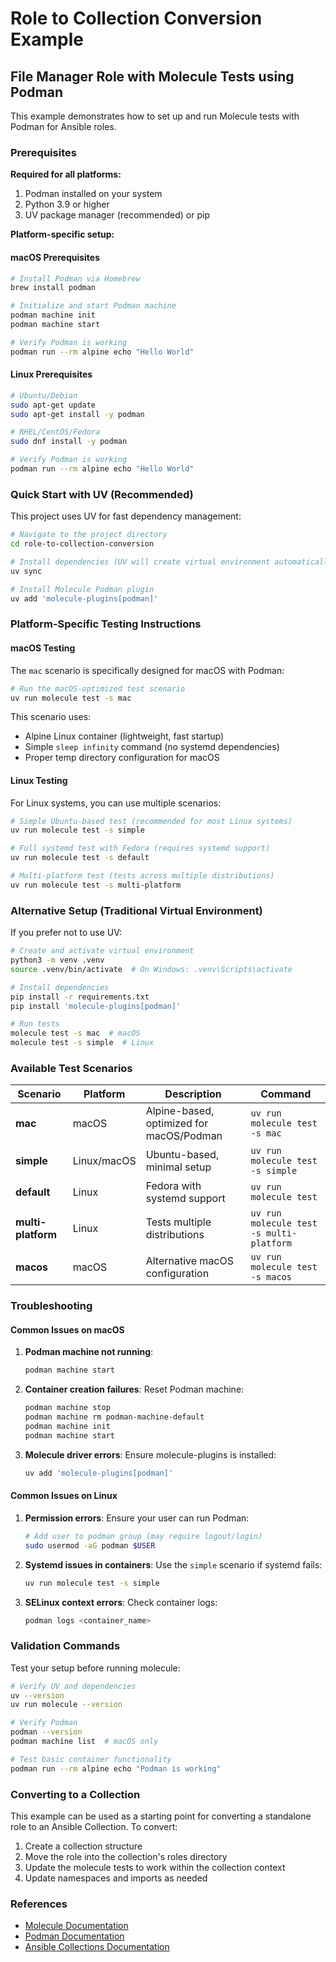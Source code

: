 # Role to Collection Conversion Example

## File Manager Role with Molecule Tests using Podman

This example demonstrates how to set up and run Molecule tests with Podman for Ansible roles.

### Prerequisites

**Required for all platforms:**
1. Podman installed on your system
2. Python 3.9 or higher
3. UV package manager (recommended) or pip

**Platform-specific setup:**

#### macOS Prerequisites
```bash
# Install Podman via Homebrew
brew install podman

# Initialize and start Podman machine
podman machine init
podman machine start

# Verify Podman is working
podman run --rm alpine echo "Hello World"
```

#### Linux Prerequisites
```bash
# Ubuntu/Debian
sudo apt-get update
sudo apt-get install -y podman

# RHEL/CentOS/Fedora
sudo dnf install -y podman

# Verify Podman is working
podman run --rm alpine echo "Hello World"
```

### Quick Start with UV (Recommended)

This project uses UV for fast dependency management:

```bash
# Navigate to the project directory
cd role-to-collection-conversion

# Install dependencies (UV will create virtual environment automatically)
uv sync

# Install Molecule Podman plugin
uv add 'molecule-plugins[podman]'
```

### Platform-Specific Testing Instructions

#### macOS Testing

The `mac` scenario is specifically designed for macOS with Podman:

```bash
# Run the macOS-optimized test scenario
uv run molecule test -s mac
```

This scenario uses:
- Alpine Linux container (lightweight, fast startup)
- Simple `sleep infinity` command (no systemd dependencies)
- Proper temp directory configuration for macOS

#### Linux Testing

For Linux systems, you can use multiple scenarios:

```bash
# Simple Ubuntu-based test (recommended for most Linux systems)
uv run molecule test -s simple

# Full systemd test with Fedora (requires systemd support)
uv run molecule test -s default

# Multi-platform test (tests across multiple distributions)
uv run molecule test -s multi-platform
```

### Alternative Setup (Traditional Virtual Environment)

If you prefer not to use UV:

```bash
# Create and activate virtual environment
python3 -m venv .venv
source .venv/bin/activate  # On Windows: .venv\Scripts\activate

# Install dependencies
pip install -r requirements.txt
pip install 'molecule-plugins[podman]'

# Run tests
molecule test -s mac  # macOS
molecule test -s simple  # Linux
```

### Available Test Scenarios

| Scenario | Platform | Description | Command |
|----------|----------|-------------|---------|
| **mac** | macOS | Alpine-based, optimized for macOS/Podman | `uv run molecule test -s mac` |
| **simple** | Linux/macOS | Ubuntu-based, minimal setup | `uv run molecule test -s simple` |
| **default** | Linux | Fedora with systemd support | `uv run molecule test` |
| **multi-platform** | Linux | Tests multiple distributions | `uv run molecule test -s multi-platform` |
| **macos** | macOS | Alternative macOS configuration | `uv run molecule test -s macos` |

### Troubleshooting

#### Common Issues on macOS

1. **Podman machine not running**:
   ```bash
   podman machine start
   ```

2. **Container creation failures**: Reset Podman machine:
   ```bash
   podman machine stop
   podman machine rm podman-machine-default
   podman machine init
   podman machine start
   ```

3. **Molecule driver errors**: Ensure molecule-plugins is installed:
   ```bash
   uv add 'molecule-plugins[podman]'
   ```

#### Common Issues on Linux

1. **Permission errors**: Ensure your user can run Podman:
   ```bash
   # Add user to podman group (may require logout/login)
   sudo usermod -aG podman $USER
   ```

2. **Systemd issues in containers**: Use the `simple` scenario if systemd fails:
   ```bash
   uv run molecule test -s simple
   ```

3. **SELinux context errors**: Check container logs:
   ```bash
   podman logs <container_name>
   ```

### Validation Commands

Test your setup before running molecule:

```bash
# Verify UV and dependencies
uv --version
uv run molecule --version

# Verify Podman
podman --version
podman machine list  # macOS only

# Test basic container functionality
podman run --rm alpine echo "Podman is working"
```

### Converting to a Collection

This example can be used as a starting point for converting a standalone role to an Ansible Collection. To convert:

1. Create a collection structure
2. Move the role into the collection's roles directory
3. Update the molecule tests to work within the collection context
4. Update namespaces and imports as needed

### References

- [Molecule Documentation](https://molecule.readthedocs.io/)
- [Podman Documentation](https://podman.io/docs/)
- [Ansible Collections Documentation](https://docs.ansible.com/ansible/latest/dev_guide/developing_collections.html)